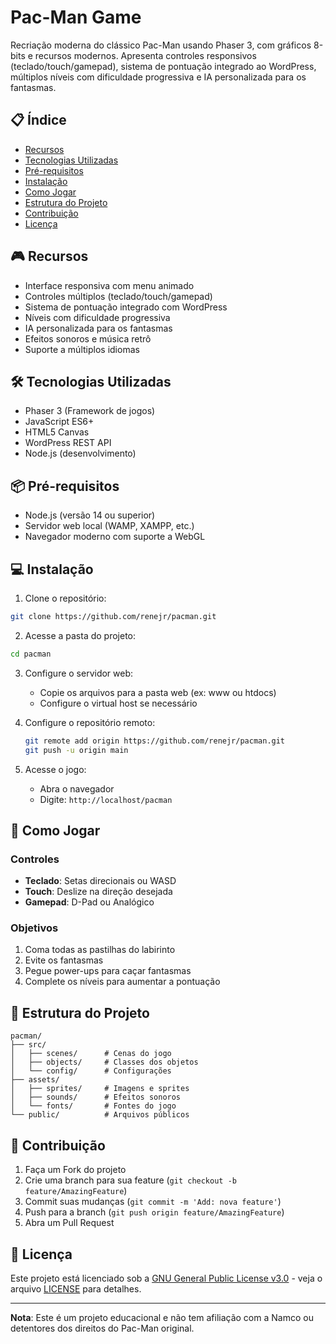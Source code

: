 # Pac-Man Game

Recriação moderna do clássico Pac-Man usando Phaser 3, com gráficos 8-bits e recursos modernos. Apresenta controles responsivos (teclado/touch/gamepad), sistema de pontuação integrado ao WordPress, múltiplos níveis com dificuldade progressiva e IA personalizada para os fantasmas.

## 📋 Índice
- [Recursos](#recursos)
- [Tecnologias Utilizadas](#tecnologias-utilizadas)
- [Pré-requisitos](#pré-requisitos)
- [Instalação](#instalação)
- [Como Jogar](#como-jogar)
- [Estrutura do Projeto](#estrutura-do-projeto)
- [Contribuição](#contribuição)
- [Licença](#licença)

## 🎮 Recursos
- Interface responsiva com menu animado
- Controles múltiplos (teclado/touch/gamepad)
- Sistema de pontuação integrado com WordPress
- Níveis com dificuldade progressiva
- IA personalizada para os fantasmas
- Efeitos sonoros e música retrô
- Suporte a múltiplos idiomas

## 🛠️ Tecnologias Utilizadas
- Phaser 3 (Framework de jogos)
- JavaScript ES6+
- HTML5 Canvas
- WordPress REST API
- Node.js (desenvolvimento)

## 📦 Pré-requisitos
- Node.js (versão 14 ou superior)
- Servidor web local (WAMP, XAMPP, etc.)
- Navegador moderno com suporte a WebGL

## 💻 Instalação

1. Clone o repositório:
```bash
git clone https://github.com/renejr/pacman.git
```

2. Acesse a pasta do projeto:
```bash
cd pacman
```

3. Configure o servidor web:
   - Copie os arquivos para a pasta web (ex: www ou htdocs)
   - Configure o virtual host se necessário

4. Configure o repositório remoto:
   ```bash
   git remote add origin https://github.com/renejr/pacman.git
   git push -u origin main
   ```

5. Acesse o jogo:
   - Abra o navegador
   - Digite: `http://localhost/pacman`

## 🎯 Como Jogar

### Controles
- **Teclado**: Setas direcionais ou WASD
- **Touch**: Deslize na direção desejada
- **Gamepad**: D-Pad ou Analógico

### Objetivos
1. Coma todas as pastilhas do labirinto
2. Evite os fantasmas
3. Pegue power-ups para caçar fantasmas
4. Complete os níveis para aumentar a pontuação

## 📁 Estrutura do Projeto
```
pacman/
├── src/
│   ├── scenes/      # Cenas do jogo
│   ├── objects/     # Classes dos objetos
│   └── config/      # Configurações
├── assets/
│   ├── sprites/     # Imagens e sprites
│   ├── sounds/      # Efeitos sonoros
│   └── fonts/       # Fontes do jogo
└── public/          # Arquivos públicos
```

## 🤝 Contribuição
1. Faça um Fork do projeto
2. Crie uma branch para sua feature (`git checkout -b feature/AmazingFeature`)
3. Commit suas mudanças (`git commit -m 'Add: nova feature'`)
4. Push para a branch (`git push origin feature/AmazingFeature`)
5. Abra um Pull Request

## 📄 Licença

Este projeto está licenciado sob a [GNU General Public License v3.0](LICENSE) - veja o arquivo [LICENSE](LICENSE) para detalhes.

---
**Nota**: Este é um projeto educacional e não tem afiliação com a Namco ou detentores dos direitos do Pac-Man original.

        
